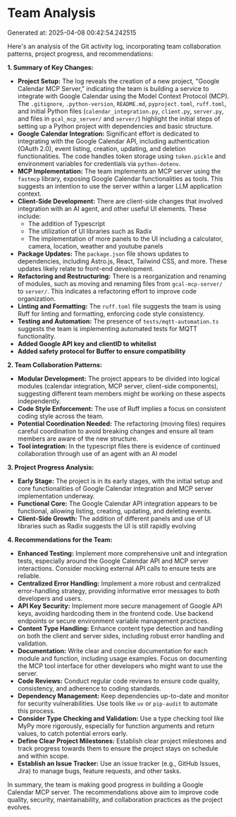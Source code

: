 # Team Analysis
Generated at: 2025-04-08 00:42:54.242515

Here's an analysis of the Git activity log, incorporating team collaboration patterns, project progress, and recommendations:

**1. Summary of Key Changes:**

*   **Project Setup:** The log reveals the creation of a new project, "Google Calendar MCP Server," indicating the team is building a service to integrate with Google Calendar using the Model Context Protocol (MCP). The `.gitignore`, `.python-version`, `README.md`, `pyproject.toml`, `ruff.toml`, and initial Python files (`calendar_integration.py`, `client.py`, `server.py`, and files in `gcal_mcp_server/` and `server/`) highlight the initial steps of setting up a Python project with dependencies and basic structure.
*   **Google Calendar Integration:** Significant effort is dedicated to integrating with the Google Calendar API, including authentication (OAuth 2.0), event listing, creation, updating, and deletion functionalities. The code handles token storage using `token.pickle` and environment variables for credentials via `python-dotenv`.
*   **MCP Implementation:** The team implements an MCP server using the `fastmcp` library, exposing Google Calendar functionalities as tools.  This suggests an intention to use the server within a larger LLM application context.
*   **Client-Side Development:** There are client-side changes that involved integration with an AI agent, and other useful UI elements. These include:
    *   The addition of Typescript
    *   The utilization of UI libraries such as Radix
    *   The implementation of more panels to the UI including a calculator, camera, location, weather and youtube panels
*   **Package Updates:**  The `package.json` file shows updates to dependencies, including Astro.js, React, Tailwind CSS, and more.  These updates likely relate to front-end development.
*   **Refactoring and Restructuring:** There is a reorganization and renaming of modules, such as moving and renaming files from `gcal-mcp-server/` to `server/`. This indicates a refactoring effort to improve code organization.
*   **Linting and Formatting:** The `ruff.toml` file suggests the team is using Ruff for linting and formatting, enforcing code style consistency.
*   **Testing and Automation:** The presence of `tests/mqtt-automation.ts` suggests the team is implementing automated tests for MQTT functionality.
*   **Added Google API key and clientID to whitelist**
*   **Added safety protocol for Buffer to ensure compatibility**

**2. Team Collaboration Patterns:**

*   **Modular Development:** The project appears to be divided into logical modules (calendar integration, MCP server, client-side components), suggesting different team members might be working on these aspects independently.
*   **Code Style Enforcement:** The use of Ruff implies a focus on consistent coding style across the team.
*   **Potential Coordination Needed:**  The refactoring (moving files) requires careful coordination to avoid breaking changes and ensure all team members are aware of the new structure.
*   **Tool integration:** In the typescript files there is evidence of continued collaboration through use of an agent with an AI model

**3. Project Progress Analysis:**

*   **Early Stage:** The project is in its early stages, with the initial setup and core functionalities of Google Calendar integration and MCP server implementation underway.
*   **Functional Core:** The Google Calendar API integration appears to be functional, allowing listing, creating, updating, and deleting events.
*   **Client-Side Growth:** The addition of different panels and use of UI libraries such as Radix suggests the UI is still rapidly evolving

**4. Recommendations for the Team:**

*   **Enhanced Testing:** Implement more comprehensive unit and integration tests, especially around the Google Calendar API and MCP server interactions. Consider mocking external API calls to ensure tests are reliable.
*   **Centralized Error Handling:** Implement a more robust and centralized error-handling strategy, providing informative error messages to both developers and users.
*   **API Key Security:** Implement more secure management of Google API keys, avoiding hardcoding them in the frontend code.  Use backend endpoints or secure environment variable management practices.
*   **Content Type Handling:** Enhance content type detection and handling on both the client and server sides, including robust error handling and validation.
*   **Documentation:** Write clear and concise documentation for each module and function, including usage examples. Focus on documenting the MCP tool interface for other developers who might want to use the server.
*   **Code Reviews:** Conduct regular code reviews to ensure code quality, consistency, and adherence to coding standards.
*   **Dependency Management:** Keep dependencies up-to-date and monitor for security vulnerabilities. Use tools like `uv` or `pip-audit` to automate this process.
*   **Consider Type Checking and Validation:** Use a type checking tool like MyPy more rigorously, especially for function arguments and return values, to catch potential errors early.
*   **Define Clear Project Milestones:** Establish clear project milestones and track progress towards them to ensure the project stays on schedule and within scope.
*   **Establish an Issue Tracker:** Use an issue tracker (e.g., GitHub Issues, Jira) to manage bugs, feature requests, and other tasks.

In summary, the team is making good progress in building a Google Calendar MCP server. The recommendations above aim to improve code quality, security, maintainability, and collaboration practices as the project evolves.
